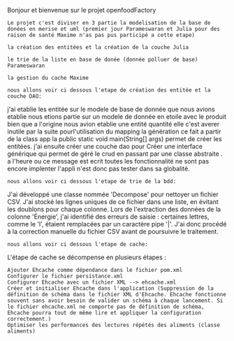 Bonjour et bienvenue sur le projet openfoodFactory

    Le projet c'est diviser en 3 partie la modelisation de la base de donées en merise et uml (premier jour Parameswaran et Julia pour des raison de santé Maxime n'as pas pus participé a cette etape)

    la création des entitées et la création de la couche Julia

    le trie de la liste en base de donée (donnée polluer de base) Parameswaran

    la gestion du cache Maxime

    nous allons voir ci dessous l'etape de création des entitée et la couche DAO:

j'ai etablie les entitée sur le modele de base de donnée que nous avions etablie nous etions partie sur un modele de donnée en etoile avec le produit bien que a l'origine nous avion etablie une entité quantité elle c'est averer inutile par la suite pourl'utilisation du mapping la génération ce fait a partir de la class app la public static void main(String[] args) permet de créer les entitées. j'ai ensuite créer une couche dao pour Créer une interface générique qui permet de géré le crud en passant par une classe abstraite . a l'heure ou ce message est ecrit toutes les fonctionnalité ne sont pas encore implenter l'appli n'est donc pas tester dans sa globalité.

    nous allons voir ci dessous l'etape de trie de la bdd:

J'ai développé une classe nommée 'Decompose' pour nettoyer un fichier CSV. J'ai stocké les lignes uniques de ce fichier dans une liste, en évitant les doublons pour chaque colonne. Lors de l'extraction des données de la colonne 'Énergie', j'ai identifié des erreurs de saisie : certaines lettres, comme le 'l', étaient remplacées par un caractère pipe '|'. J'ai donc procédé à la correction manuelle du fichier CSV avant de poursuivre le traitement.

    nous allons voir ci dessous l'etape de cache:

L'étape de cache se décompense en plusieurs étapes :

    Ajouter Ehcache comme dépendance dans le fichier pom.xml
    Configurer le fichier persistance.xml
    Configurer Ehcache avec un fichier XML --> ehcache.xml
    Créer et initialiser Ehcache dans l'application (Suppression de la définition de schéma dans le fichier XML d'Ehcache. Ehcache fonctionne souvent sans avoir besoin de valider un schéma à chaque lancement. Si le fichier ehcache.xml ne comporte pas de définition de schéma, Ehcache pourra tout de même lire et appliquer la configuration correctement.)
    Optimiser les performances des lectures répétés des aliments (classe aliments)
